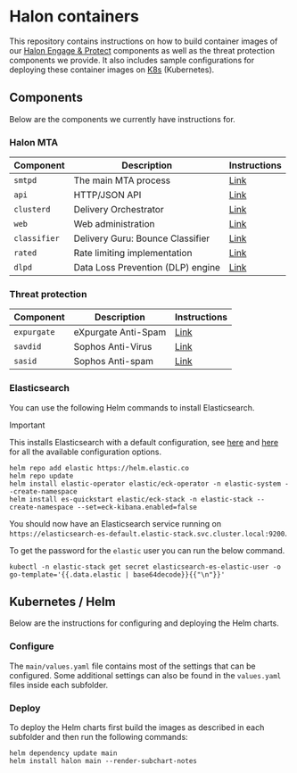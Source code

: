 # Halon containers

This repository contains instructions on how to build container images of our [Halon Engage & Protect](https://halon.io/) components as well as the threat protection components we provide. It also includes sample configurations for deploying these container images on [K8s](https://kubernetes.io) (Kubernetes).

## Components

Below are the components we currently have instructions for.

### Halon MTA

| Component    | Description                       | Instructions                 |
| ------------ | ----------------------------------| ---------------------------- |
| `smtpd`      | The main MTA process              | [Link](smtpd/README.md)      |
| `api`        | HTTP/JSON API                     | [Link](api/README.md)        |
| `clusterd`   | Delivery Orchestrator             | [Link](clusterd/README.md)   |
| `web`        | Web administration                | [Link](web/README.md)        |
| `classifier` | Delivery Guru: Bounce Classifier  | [Link](classifier/README.md) |
| `rated`      | Rate limiting implementation      | [Link](rated/README.md)      |
| `dlpd`       | Data Loss Prevention (DLP) engine | [Link](dlpd/README.md)       |

### Threat protection

| Component    | Description         | Instructions                |
| ------------ | ------------------- | --------------------------- |
| `expurgate`  | eXpurgate Anti-Spam | [Link](expurgate/README.md) |
| `savdid`     | Sophos Anti-Virus   | [Link](savdid/README.md)    |
| `sasid`      | Sophos Anti-spam    | [Link](sasid/README.md)     |

### Elasticsearch

You can use the following Helm commands to install Elasticsearch.

> [!IMPORTANT]
> This installs Elasticsearch with a default configuration, see [here](https://www.elastic.co/docs/deploy-manage/deploy/cloud-on-k8s/install-using-helm-chart) and [here](https://www.elastic.co/docs/deploy-manage/deploy/cloud-on-k8s/managing-deployments-using-helm-chart) for all the available configuration options.

```
helm repo add elastic https://helm.elastic.co
helm repo update
helm install elastic-operator elastic/eck-operator -n elastic-system --create-namespace
helm install es-quickstart elastic/eck-stack -n elastic-stack --create-namespace --set=eck-kibana.enabled=false
```

You should now have an Elasticsearch service running on `https://elasticsearch-es-default.elastic-stack.svc.cluster.local:9200`.

To get the password for the `elastic` user you can run the below command.

```
kubectl -n elastic-stack get secret elasticsearch-es-elastic-user -o go-template='{{.data.elastic | base64decode}}{{"\n"}}'
```

## Kubernetes / Helm

Below are the instructions for configuring and deploying the Helm charts.

### Configure

The `main/values.yaml` file contains most of the settings that can be configured.
Some additional settings can also be found in the `values.yaml` files inside each subfolder.

### Deploy

To deploy the Helm charts first build the images as described in each subfolder and then run the following commands:

```
helm dependency update main
helm install halon main --render-subchart-notes
```

